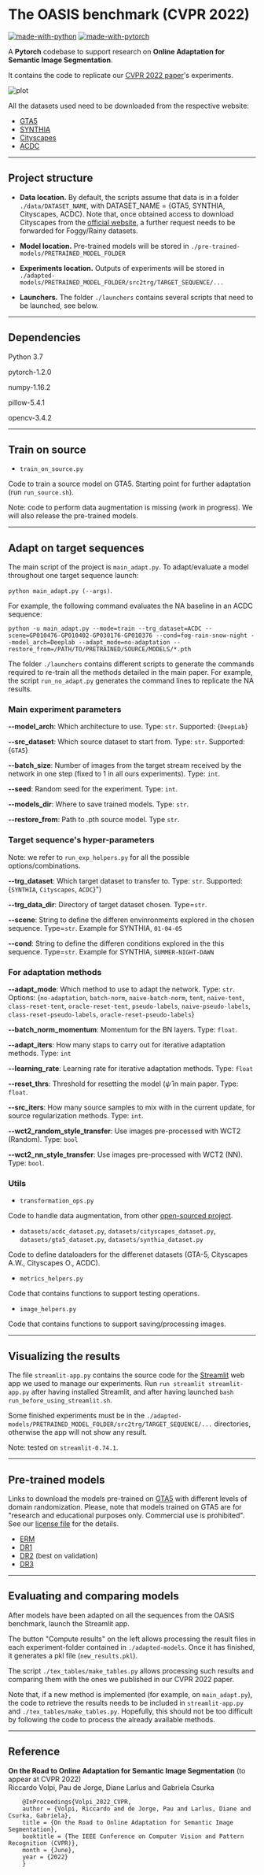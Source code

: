 # The OASIS benchmark (CVPR 2022)

[![made-with-python](https://img.shields.io/badge/made%20with-python-blue.svg)](https://www.python.org/)
[![made-with-pytorch](https://img.shields.io/badge/made%20with-pytorch-red.svg)](https://pytorch.org)

A **Pytorch** codebase to support research on **Online Adaptation for Semantic Image Segmentation**.

It contains the code to replicate our [CVPR 2022 paper](https://arxiv.org/abs/2203.16195)'s experiments.

![plot](./front_image.png)

All the datasets used need to be downloaded from the respective website:

- [GTA5](https://download.visinf.tu-darmstadt.de/data/from_games/)
- [SYNTHIA](http://synthia-dataset.net/downloads/)
- [Cityscapes](https://www.cityscapes-dataset.com)
- [ACDC](https://acdc.vision.ee.ethz.ch/login?target=%2Fdownload)

---

## Project structure

- **Data location.** By default, the scripts assume that data is in a folder `./data/DATASET_NAME`, with DATASET_NAME = {GTA5, SYNTHIA, Cityscapes, ACDC}. Note that, once obtained access to download Cityscapes from the [official website](https://www.cityscapes-dataset.com), a further request needs to be forwarded for Foggy/Rainy datasets. 

- **Model location.** Pre-trained models will be stored in `./pre-trained-models/PRETRAINED_MODEL_FOLDER`

- **Experiments location.** Outputs of experiments will be stored in `./adapted-models/PRETRAINED_MODEL_FOLDER/src2trg/TARGET_SEQUENCE/...`

- **Launchers.** The folder `./launchers` contains several scripts that need to be launched, see below.

---

## Dependencies

Python 3.7

pytorch-1.2.0

numpy-1.16.2

pillow-5.4.1

opencv-3.4.2

---

## Train on source

- `train_on_source.py`

Code to train a source model on GTA5. Starting point for further adaptation (run `run_source.sh`).

Note: code to perform data augmentation is missing (work in progress). We will also release the pre-trained models.

---

## Adapt on target sequences

The main script of the project is `main_adapt.py`. To adapt/evaluate a model throughout one target sequence launch:

`python main_adapt.py (--args)`. 

For example, the following command evaluates the NA baseline in an ACDC sequence:

`python -u main_adapt.py --mode=train --trg_dataset=ACDC --scene=GP010476-GP010402-GP030176-GP010376 --cond=fog-rain-snow-night --model_arch=Deeplab --adapt_mode=no-adaptation --restore_from=/PATH/TO/PRETRAINED/SOURCE/MODELS/*.pth`

The folder `./launchers` contains different scripts to generate the commands required to re-train all the methods detailed in the main paper. For example, the script `run_no_adapt.py` generates the command lines to replicate the NA results. 

### Main experiment parameters

   **--model_arch**: Which architecture to use. Type: `str`. Supported: {`DeepLab`}
   
   **--src_dataset**: Which source dataset to start from. Type: `str`. Supported: {`GTA5`}
	
   **--batch_size**: Number of images from the target stream received by the network in one step (fixed to 1 in all ours experiments). Type: `int`.
   
   **--seed**: Random seed for the experiment. Type: `int`.
	
   
   **--models_dir**: Where to save trained models. Type: `str`.
   
   **--restore_from**: Path to .pth source model. Type `str`.

### Target sequence's hyper-parameters

Note: we refer to `run_exp_helpers.py` for all the possible options/combinations.

   **--trg_dataset**: Which target dataset to transfer to. Type: `str`. Supported: {`SYNTHIA`, `Cityscapes`, `ACDC`}")
	
   **--trg_data_dir**: Directory of target dataset chosen. Type=`str`.
	
   **--scene**: String to define the differen envinronments explored in the chosen sequence. Type=`str`. Example for SYNTHIA, `01-04-05`

   **--cond**: String to define the differen conditions explored in the this sequence. Type=`str`. Example for SYNTHIA, `SUMMER-NIGHT-DAWN`


### For adaptation methods

   **--adapt_mode**: Which method to use to adapt the network. Type: `str`. Options: {`no-adaptation`, `batch-norm`, `naive-batch-norm`, `tent`, `naive-tent`, `class-reset-tent`, `oracle-reset-tent`, `pseudo-labels`, `naive-pseudo-labels`, `class-reset-pseudo-labels`, `oracle-reset-pseudo-labels`}
  
   **--batch_norm_momentum**: Momentum for the BN layers. Type: `float`.
   
   **--adapt_iters**: How many staps to carry out for iterative adaptation methods. Type: `int`
	
   **--learning_rate**: Learning rate for iterative adaptation methods. Type: `float`
	
   **--reset_thrs**: Threshold for resetting the model ($\hat{\psi}$ in main paper. Type: `float`.

   **--src_iters**: How many source samples to mix with in the current update, for source regularization methods. Type: `int`.

   **--wct2_random_style_transfer**: Use images pre-processed with WCT2 (Random). Type: `bool`
   
   **--wct2_nn_style_transfer**: Use images pre-processed with WCT2 (NN). Type: `bool`.

### Utils

- `transformation_ops.py`

Code to handle data augmentation, from other [open-sourced project](https://github.com/ricvolpi/domain-shift-robustness).

- `datasets/acdc_dataset.py`, `datasets/cityscapes_dataset.py`, `datasets/gta5_dataset.py`, `datasets/synthia_dataset.py`

Code to define dataloaders for the differenet datasets (GTA-5, Cityscapes A.W., Cityscapes O., ACDC).

- `metrics_helpers.py`

Code that contains functions to support testing operations.

- `image_helpers.py`

Code that contains functions to support saving/processing images.

---

## Visualizing the results

The file `streamlit-app.py` contains the source code for the [Streamlit](https://streamlit.io) web app we used to manage our experiments. Run `run streamlit streamlit-app.py` after having installed Streamlit, and after having launched `bash run_before_using_streamlit.sh`.

Some finished experiments must be in the `./adapted-models/PRETRAINED_MODEL_FOLDER/src2trg/TARGET_SEQUENCE/...` directories, otherwise the app will not show any result.

Note: tested on `streamlit-0.74.1`.

---

## Pre-trained models

Links to download the models pre-trained on [GTA5](https://download.visinf.tu-darmstadt.de/data/from_games/) with different levels of domain randomization. Please, note that models trained on GTA5 are for "research and educational purposes only. Commercial use is prohibited". See our [license file](https://github.com/naver/oasis/blob/master/LICENSE-OASIS.txt) for the details.

- [ERM](https://download.europe.naverlabs.com/oasis/erm_model.pth) 
- [DR1](https://download.europe.naverlabs.com/oasis/dr1_model.pth)
- [DR2](https://download.europe.naverlabs.com/oasis/dr2_model.pth) (best on validation)
- [DR3](https://download.europe.naverlabs.com/oasis/dr3_model.pth)

---

## Evaluating and comparing models

After models have been adapted on all the sequences from the OASIS benchmark, launch the Streamlit app.

The button "Compute results" on the left allows processing the result files in each experiment-folder contained in `./adapted-models`. Once it has finished, it generates a pkl file (`new_results.pkl`). 

The script `./tex_tables/make_tables.py` allows processing such results and comparing them with the ones we published in our CVPR 2022 paper. 

Note that, if a new method is implemented (for example, on `main_adapt.py`), the code to retrieve the results needs to be included in `streamlit-app.py` and `./tex_tables/make_tables.py`. Hopefully, this should not be too difficult by following the code to process the already available methods.

---

## Reference

**On the Road to Online Adaptation for Semantic Image Segmentation** (to appear at CVPR 2022)  
Riccardo Volpi, Pau de Jorge, Diane Larlus and Gabriela Csurka
```
    @InProceedings{Volpi_2022_CVPR,
    author = {Volpi, Riccardo and de Jorge, Pau and Larlus, Diane and Csurka, Gabriela},
    title = {On the Road to Online Adaptation for Semantic Image Segmentation},
    booktitle = {The IEEE Conference on Computer Vision and Pattern Recognition (CVPR)},
    month = {June},
    year = {2022}
    }
```
